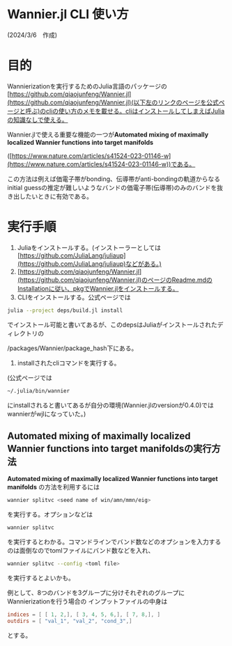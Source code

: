 # Wannier.jl CLI 使い方

(2024/3/6　作成)

# 目的

Wannierizationを実行するためのJulia言語のパッケージの[https://github.com/qiaojunfeng/Wannier.jl](https://github.com/qiaojunfeng/Wannier.jl)(以下左のリンクのページを公式ページと呼ぶ)のcliの使い方のメモを載せる。cliはインストールしてしまえばJuliaの知識なしで使える。

Wannier.jlで使える重要な機能の一つが**Automated mixing of maximally localized Wannier functions into target manifolds** 

([https://www.nature.com/articles/s41524-023-01146-w](https://www.nature.com/articles/s41524-023-01146-w))である。

この方法は例えば価電子帯がbonding、伝導帯がanti-bondingの軌道からなるinitial guessの推定が難しいようなバンドの価電子帯(伝導帯)のみのバンドを抜き出したいときに有効である。

# 実行手順

1. Juliaをインストールする。(インストーラーとしては[https://github.com/JuliaLang/juliaup](https://github.com/JuliaLang/juliaup)などがある。)
2. [https://github.com/qiaojunfeng/Wannier.jl](https://github.com/qiaojunfeng/Wannier.jl)のページのReadme.mdのInstallationに従い、pkgでWannier.jlをインストールする。
3. CLIをインストールする。公式ページでは

```bash
julia --project deps/build.jl install 
```

でインストール可能と書いてあるが、このdepsはJuliaがインストールされたディレクトリの

/packages/Wannier/package_hash下にある。

1. installされたcliコマンドを実行する。

(公式ページでは

```bash
~/.julia/bin/wannier
```

にinstallされると書いてあるが自分の環境(Wannier.jlのversionが0.4.0)ではwannierがwjlになっていた。)

## **Automated mixing of maximally localized Wannier functions into target manifoldsの実行方法**

**Automated mixing of maximally localized Wannier functions into target manifolds** 
の方法を利用するには

```bash
wannier splitvc <seed name of win/amn/mmn/eig>
```

を実行する。オプションなどは

```bash
wannier splitvc
```

を実行するとわかる。コマンドラインでバンド数などのオプションを入力するのは面倒なのでtomlファイルにバンド数などを入れ、

```bash
wannier splitvc --config <toml file>
```

を実行するとよいかも。

例として、8つのバンドを3グループに分けそれぞれのグループにWannierizationを行う場合の
インプットファイルの中身は

```toml
indices = [ [ 1, 2,], [ 3, 4, 5, 6,], [ 7, 8,], ]
outdirs = [ "val_1", "val_2", "cond_3",]
```
とする。
